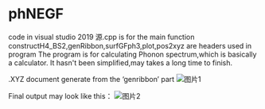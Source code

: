 # phNEGF
code in visual studio 2019
源.cpp is for the main function
constructH4_BS2,genRibbon,surfGFph3,plot,pos2xyz are headers used in program
The program is for calculating Phonon spectrum,which is basically a calculator.
It hasn't been simplified,may takes a long time to finish.

.XYZ document generate from the ‘genribbon’ part 
![图片1](https://user-images.githubusercontent.com/89018174/224459840-b39a5ae7-719b-402e-a754-8d84b73ca49f.png)

Final output may look like this：
![图片2](https://user-images.githubusercontent.com/89018174/224459847-aa92e701-92b2-4754-893d-6b7ec31d360c.jpg)
